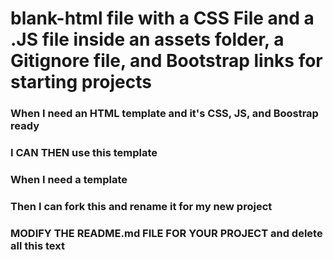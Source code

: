 # blank-html file with a CSS File and a .JS file inside an assets folder, a  Gitignore file, and Bootstrap links for starting projects

 ### When I need an HTML template  and it's CSS, JS, and Boostrap ready
 ### I CAN THEN use this template

### When I need a template
### Then I can fork this and rename it for my new project


### MODIFY THE README.md FILE FOR YOUR PROJECT and delete all this text
